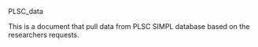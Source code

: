 PLSC_data

This is a document that pull data from PLSC SIMPL database based on the researchers requests.
